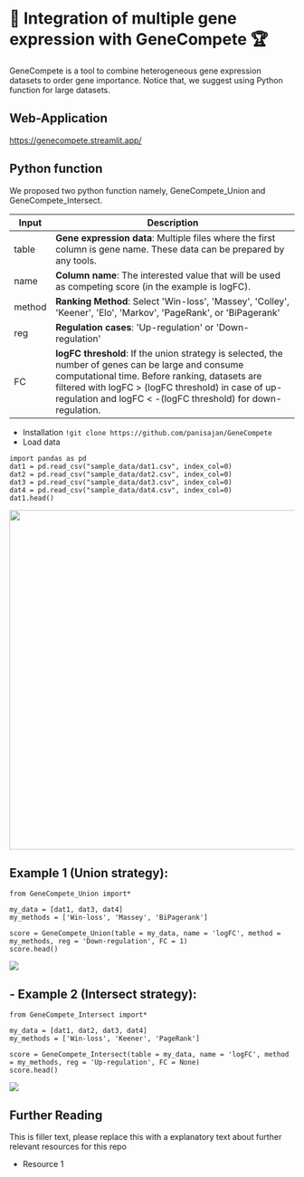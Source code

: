 # 🧬 Integration of multiple gene expression with GeneCompete 🏆

GeneCompete is a tool to combine heterogeneous gene expression datasets to order gene importance. Notice that, we suggest using Python function for large datasets.

## Web-Application

https://genecompete.streamlit.app/

## Python function

We proposed two python function namely, GeneCompete_Union and GeneCompete_Intersect.

Input | Description
 ------------ | ------------- 
table | **Gene expression data**: Multiple files where the first column is gene name. These data can be prepared by any tools.
name | **Column name**: The interested value that will be used as competing score (in the example is logFC).
method | **Ranking Method**: Select 'Win-loss', 'Massey', 'Colley', 'Keener', 'Elo', 'Markov', 'PageRank', or 'BiPagerank'
reg | **Regulation cases**: 'Up-regulation' or 'Down-regulation'
FC | **logFC threshold**: If the union strategy is selected, the number of genes can be large and consume computational time. Before ranking, datasets are filtered with logFC > (logFC threshold) in case of up-regulation and logFC < -(logFC threshold) for down-regulation.

- Installation
```!git clone https://github.com/panisajan/GeneCompete```
- Load data
```
import pandas as pd
dat1 = pd.read_csv("sample_data/dat1.csv", index_col=0)
dat2 = pd.read_csv("sample_data/dat2.csv", index_col=0)
dat3 = pd.read_csv("sample_data/dat3.csv", index_col=0)
dat4 = pd.read_csv("sample_data/dat4.csv", index_col=0)
dat1.head()
```
<img src='figure/Fig1.png' width="600">

## Example 1 (Union strategy):
```
from GeneCompete_Union import*

my_data = [dat1, dat3, dat4]
my_methods = ['Win-loss', 'Massey', 'BiPagerank']

score = GeneCompete_Union(table = my_data, name = 'logFC', method = my_methods, reg = 'Down-regulation', FC = 1)
score.head()
```
<img src='figure/Fig2.png'>

## - Example 2 (Intersect strategy):
```
from GeneCompete_Intersect import*

my_data = [dat1, dat2, dat3, dat4]
my_methods = ['Win-loss', 'Keener', 'PageRank']

score = GeneCompete_Intersect(table = my_data, name = 'logFC', method = my_methods, reg = 'Up-regulation', FC = None)
score.head()
```
<img src='figure/Fig3.png'>

## Further Reading

This is filler text, please replace this with a explanatory text about further relevant resources for this repo
- Resource 1

